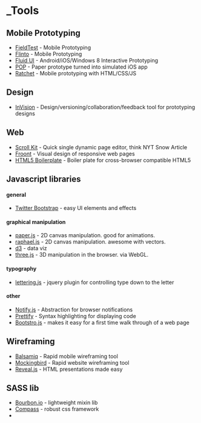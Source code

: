 # _Tools

## Mobile Prototyping
* [FieldTest](http://fieldtestapp.com) - Mobile Prototyping
* [Flinto](http://www.flinto.com/) - Mobile Prototyping
* [Fluid UI](http://www.fluidui.com/) - Android/iOS/Windows 8 Interactive Prototyping
* [POP](http://popapp.in/) - Paper prototype turned into simulated iOS app
* [Ratchet](http://maker.github.io/ratchet/) - Mobile prototyping with HTML/CSS/JS

## Design
* [InVision](http://www.invisionapp.com/) - Design/versioning/collaboration/feedback tool for prototyping designs

## Web
* [Scroll Kit](https://www.scrollkit.com/) - Quick single dynamic page editor, think NYT Snow Article
* [Froont](http://froont.com/) - Visual design of responsive web pages
* [HTML5 Boilerplate](http://html5boilerplate.com/) - Boiler plate for cross-browser compatible HTML5


## Javascript libraries

#### general
* [Twitter Bootstrap](http://twitter.github.io/bootstrap/javascript.html) - easy UI elements and effects

#### graphical manipulation
* [paper.js](http://paperjs.org/) - 2D canvas manipulation. good for animations.
* [raphael.js](http://raphaeljs.com/) - 2D canvas manipulation. awesome with vectors.
* [d3](http://d3js.org/) - data viz
* [three.js](http://threejs.org/) - 3D manipulation in the browser. via WebGL.

#### typography
* [lettering.js](http://letteringjs.com/) - jquery plugin for controlling type down to the letter


#### other
* [Notify.js](http://alxgbsn.co.uk/2013/02/20/notify-js-a-handy-wrapper-for-the-web-notifications-api/) - Abstraction for browser notifications
* [Prettify](https://code.google.com/p/google-code-prettify/) - Syntax highlighting for displaying code
* [Bootstro.js](http://clu3.github.io/bootstro.js/#) - makes it easy for a first time walk through of a web page




## Wireframing
* [Balsamiq](http://www.balsamiq.com/) - Rapid mobile wireframing tool
* [Mockingbird](https://gomockingbird.com/) - Rapid website wireframing tool
* [Reveal.js](http://lab.hakim.se/reveal-js/#/) - HTML presentations made easy

## SASS lib
* [Bourbon.io](http://bourbon.io/) - lightweight mixin lib
* [Compass](http://compass-style.org/) - robust css framework
* 

